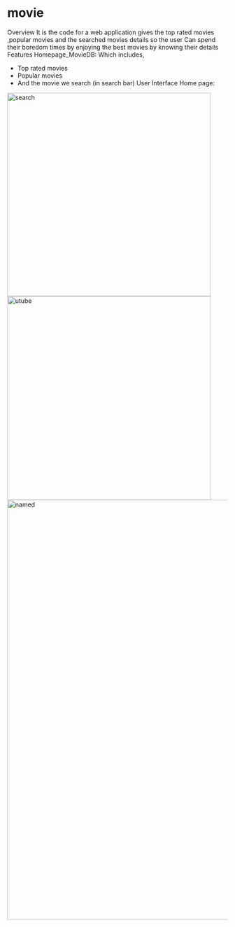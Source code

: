# movie
Overview
It is the code for a web application gives the top rated movies ,popular movies and the searched movies details so  the user Can spend their boredom times by enjoying the best movies by knowing their details
Features
Homepage_MovieDB:
Which includes,
* Top rated movies
* Popular movies
* And the movie we search (in search bar)
User Interface
Home page:

<img width="465" alt="search" src="https://user-images.githubusercontent.com/62419022/91727000-b159fe00-ebbe-11ea-804f-c3b34e255e45.png">
<img width="466" alt="utube" src="https://user-images.githubusercontent.com/62419022/91727005-b28b2b00-ebbe-11ea-9728-7aa2bb1a6341.png">
<img width="960" alt="named" src="https://user-images.githubusercontent.com/62419022/91727809-d307b500-ebbf-11ea-9262-817cc59dc248.png">


